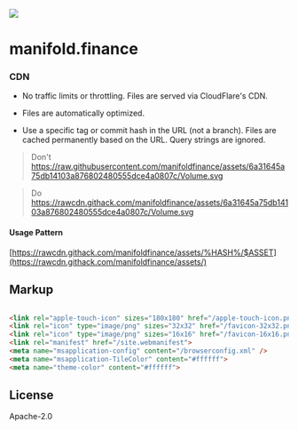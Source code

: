 ![](https://rawcdn.githack.com/manifoldfinance/assets/6a31645a75db14103a876802480555dce4a0807c/Volume.svg)

# manifold.finance


### CDN

- No traffic limits or throttling. Files are served via CloudFlare's CDN.

- Files are automatically optimized.

- Use a specific tag or commit hash in the URL (not a branch). Files are cached permanently based on the URL. Query strings are ignored.

> Don't
https://raw.githubusercontent.com/manifoldfinance/assets/6a31645a75db14103a876802480555dce4a0807c/Volume.svg

> Do
https://rawcdn.githack.com/manifoldfinance/assets/6a31645a75db14103a876802480555dce4a0807c/Volume.svg


#### Usage Pattern 
[https://rawcdn.githack.com/manifoldfinance/assets/%HASH%/$ASSET](https://rawcdn.githack.com/manifoldfinance/assets/)


## Markup

```html

<link rel="apple-touch-icon" sizes="180x180" href="/apple-touch-icon.png">
<link rel="icon" type="image/png" sizes="32x32" href="/favicon-32x32.png">
<link rel="icon" type="image/png" sizes="16x16" href="/favicon-16x16.png">
<link rel="manifest" href="/site.webmanifest">
<meta name="msapplication-config" content="/browserconfig.xml" />
<meta name="msapplication-TileColor" content="#ffffff">
<meta name="theme-color" content="#ffffff">
```


## License 

Apache-2.0
